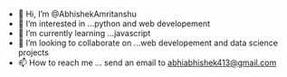 - 👋 Hi, I’m @AbhishekAmritanshu
- 👀 I’m interested in ...python and web developement
- 🌱 I’m currently learning ...javascript
- 💞️ I’m looking to collaborate on ...web developement and data science projects
- 📫 How to reach me ... send an email to abhiabhishek413@gmail.com

<!---
AbhishekAmritanshu/AbhishekAmritanshu is a ✨ special ✨ repository because its `README.md` (this file) appears on your GitHub profile.
You can click the Preview link to take a look at your changes.
--->
